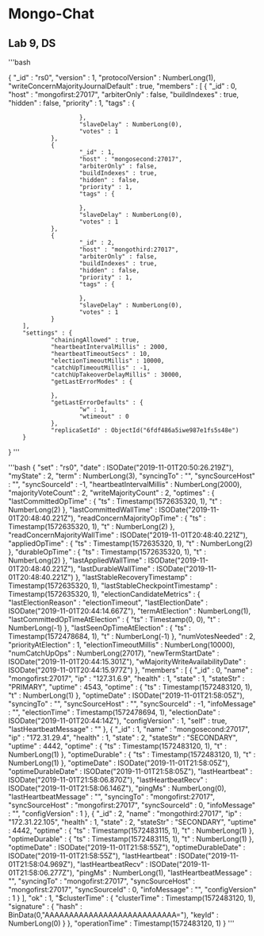 # Mongo-Chat

## Lab 9, DS

'''bash 



{
        "_id" : "rs0",
        "version" : 1,
        "protocolVersion" : NumberLong(1),
        "writeConcernMajorityJournalDefault" : true,
        "members" : [
                {
                        "_id" : 0,
                        "host" : "mongofirst:27017",
                        "arbiterOnly" : false,
                        "buildIndexes" : true,
                        "hidden" : false,
                        "priority" : 1,
                        "tags" : {

                        },
                        "slaveDelay" : NumberLong(0),
                        "votes" : 1
                },
                {
                        "_id" : 1,
                        "host" : "mongosecond:27017",
                        "arbiterOnly" : false,
                        "buildIndexes" : true,
                        "hidden" : false,
                        "priority" : 1,
                        "tags" : {

                        },
                        "slaveDelay" : NumberLong(0),
                        "votes" : 1
                },
                {
                        "_id" : 2,
                        "host" : "mongothird:27017",
                        "arbiterOnly" : false,
                        "buildIndexes" : true,
                        "hidden" : false,
                        "priority" : 1,
                        "tags" : {

                        },
                        "slaveDelay" : NumberLong(0),
                        "votes" : 1
                }
        ],
        "settings" : {
                "chainingAllowed" : true,
                "heartbeatIntervalMillis" : 2000,
                "heartbeatTimeoutSecs" : 10,
                "electionTimeoutMillis" : 10000,
                "catchUpTimeoutMillis" : -1,
                "catchUpTakeoverDelayMillis" : 30000,
                "getLastErrorModes" : {

                },
                "getLastErrorDefaults" : {
                        "w" : 1,
                        "wtimeout" : 0
                },
                "replicaSetId" : ObjectId("6fdf486a5iwe987e1fs5s48e")
        }
}
'''

'''bash
{
        "set" : "rs0",
        "date" : ISODate("2019-11-01T20:50:26.219Z"),
        "myState" : 2,
        "term" : NumberLong(3),
        "syncingTo" : "",
        "syncSourceHost" : "",
        "syncSourceId" : -1,
        "heartbeatIntervalMillis" : NumberLong(2000),
        "majorityVoteCount" : 2,
        "writeMajorityCount" : 2,
        "optimes" : {
                "lastCommittedOpTime" : {
                        "ts" : Timestamp(1572635320, 1),
                        "t" : NumberLong(2)
                },
                "lastCommittedWallTime" : ISODate("2019-11-01T20:48:40.221Z"),
                "readConcernMajorityOpTime" : {
                        "ts" : Timestamp(1572635320, 1),
                        "t" : NumberLong(2)
                },
                "readConcernMajorityWallTime" : ISODate("2019-11-01T20:48:40.221Z"),
                "appliedOpTime" : {
                        "ts" : Timestamp(1572635320, 1),
                        "t" : NumberLong(2)
                },
                "durableOpTime" : {
                        "ts" : Timestamp(1572635320, 1),
                        "t" : NumberLong(2)
                },
                "lastAppliedWallTime" : ISODate("2019-11-01T20:48:40.221Z"),
                "lastDurableWallTime" : ISODate("2019-11-01T20:48:40.221Z")
        },
        "lastStableRecoveryTimestamp" : Timestamp(1572635320, 1),
        "lastStableCheckpointTimestamp" : Timestamp(1572635320, 1),
        "electionCandidateMetrics" : {
                "lastElectionReason" : "electionTimeout",
                "lastElectionDate" : ISODate("2019-11-01T20:44:14.667Z"),
                "termAtElection" : NumberLong(1),
                "lastCommittedOpTimeAtElection" : {
                        "ts" : Timestamp(0, 0),
                        "t" : NumberLong(-1)
                },
                "lastSeenOpTimeAtElection" : {
                        "ts" : Timestamp(1572478684, 1),
                        "t" : NumberLong(-1)
                },
                "numVotesNeeded" : 2,
                "priorityAtElection" : 1,
                "electionTimeoutMillis" : NumberLong(10000),
                "numCatchUpOps" : NumberLong(27017),
                "newTermStartDate" : ISODate("2019-11-01T20:44:15.301Z"),
                "wMajorityWriteAvailabilityDate" : ISODate("2019-11-01T20:44:15.977Z")
        },
        "members" : [
                {
                        "_id" : 0,
                        "name" : "mongofirst:27017",
                        "ip" : "127.31.6.9",
                        "health" : 1,
                        "state" : 1,
                        "stateStr" : "PRIMARY",
                        "uptime" : 4543,
                        "optime" : {
                                "ts" : Timestamp(1572483120, 1),
                                "t" : NumberLong(1)
                        },
                        "optimeDate" : ISODate("2019-11-01T21:58:05Z"),
                        "syncingTo" : "",
                        "syncSourceHost" : "",
                        "syncSourceId" : -1,
                        "infoMessage" : "",
                        "electionTime" : Timestamp(1572478694, 1),
                        "electionDate" : ISODate("2019-11-01T20:44:14Z"),
                        "configVersion" : 1,
                        "self" : true,
                        "lastHeartbeatMessage" : ""
                },
                {
                        "_id" : 1,
                        "name" : "mongosecond:27017",
                        "ip" : "172.31.29.4",
                        "health" : 1,
                        "state" : 2,
                        "stateStr" : "SECONDARY",
                        "uptime" : 4442,
                        "optime" : {
                                "ts" : Timestamp(1572483120, 1),
                                "t" : NumberLong(1)
                        },
                        "optimeDurable" : {
                                "ts" : Timestamp(1572483120, 1),
                                "t" : NumberLong(1)
                        },
                        "optimeDate" : ISODate("2019-11-01T21:58:05Z"),
                        "optimeDurableDate" : ISODate("2019-11-01T21:58:05Z"),
                        "lastHeartbeat" : ISODate("2019-11-01T21:58:06.870Z"),
                        "lastHeartbeatRecv" : ISODate("2019-11-01T21:58:06.146Z"),
                        "pingMs" : NumberLong(0),
                        "lastHeartbeatMessage" : "",
                        "syncingTo" : "mongofirst:27017",
                        "syncSourceHost" : "mongofirst:27017",
                        "syncSourceId" : 0,
                        "infoMessage" : "",
                        "configVersion" : 1
                },
                {
                        "_id" : 2,
                        "name" : "mongothird:27017",
                        "ip" : "172.31.22.105",
                        "health" : 1,
                        "state" : 2,
                        "stateStr" : "SECONDARY",
                        "uptime" : 4442,
                        "optime" : {
                                "ts" : Timestamp(1572483115, 1),
                                "t" : NumberLong(1)
                        },
                        "optimeDurable" : {
                                "ts" : Timestamp(1572483115, 1),
                                "t" : NumberLong(1)
                        },
                        "optimeDate" : ISODate("2019-11-01T21:58:55Z"),
                        "optimeDurableDate" : ISODate("2019-11-01T21:58:55Z"),
                        "lastHeartbeat" : ISODate("2019-11-01T21:58:04.969Z"),
                        "lastHeartbeatRecv" : ISODate("2019-11-01T21:58:06.277Z"),
                        "pingMs" : NumberLong(1),
                        "lastHeartbeatMessage" : "",
                        "syncingTo" : "mongofirst:27017",
                        "syncSourceHost" : "mongofirst:27017",
                        "syncSourceId" : 0,
                        "infoMessage" : "",
                        "configVersion" : 1
                }
        ],
        "ok" : 1,
        "$clusterTime" : {
                "clusterTime" : Timestamp(1572483120, 1),
                "signature" : {
                        "hash" : BinData(0,"AAAAAAAAAAAAAAAAAAAAAAAAAAA="),
                        "keyId" : NumberLong(0)
                }
        },
        "operationTime" : Timestamp(1572483120, 1)
}
'''
